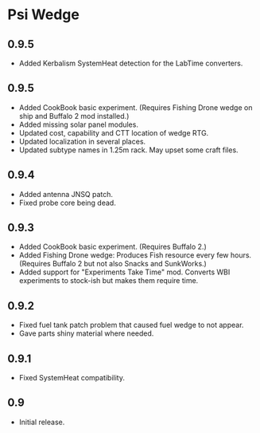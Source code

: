 # Psi Wedge

## 0.9.5
* Added Kerbalism SystemHeat detection for the LabTime converters.

## 0.9.5
* Added CookBook basic experiment. (Requires Fishing Drone wedge on ship and Buffalo 2 mod installed.)
* Added missing solar panel modules.
* Updated cost, capability and CTT location of wedge RTG.
* Updated localization in several places.
* Updated subtype names in 1.25m rack. May upset some craft files.

## 0.9.4
* Added antenna JNSQ patch.
* Fixed probe core being dead.

## 0.9.3
* Added CookBook basic experiment. (Requires Buffalo 2.)
* Added Fishing Drone wedge: Produces Fish resource every few hours. (Requires Buffalo 2 but not also Snacks and SunkWorks.)
* Added support for "Experiments Take Time" mod. Converts WBI experiments to stock-ish but makes them require time.

## 0.9.2
* Fixed fuel tank patch problem that caused fuel wedge to not appear.
* Gave parts shiny material where needed.

## 0.9.1
* Fixed SystemHeat compatibility.

## 0.9
* Initial release.